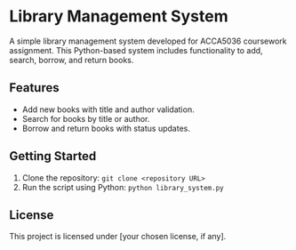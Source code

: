 # Library Management System
A simple library management system developed for ACCA5036 coursework assignment. This Python-based system includes functionality to add, search, borrow, and return books.

## Features
- Add new books with title and author validation.
- Search for books by title or author.
- Borrow and return books with status updates.

## Getting Started
1. Clone the repository: `git clone <repository URL>`
2. Run the script using Python: `python library_system.py`

## License
This project is licensed under [your chosen license, if any].
